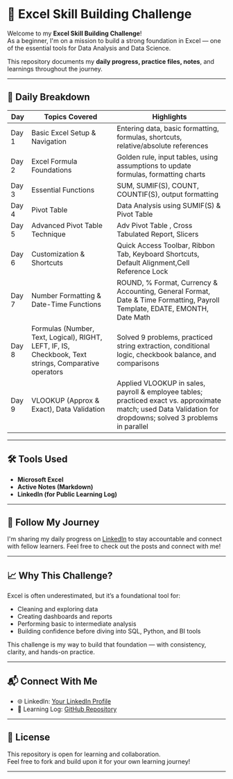 # 🧠 Excel Skill Building Challenge

Welcome to my **Excel Skill Building Challenge**!  
As a beginner, I'm on a mission to build a strong foundation in Excel — one of the essential tools for Data Analysis and Data Science.

This repository documents my **daily progress, practice files, notes**, and learnings throughout the journey.

---

## 📅 Daily Breakdown

|   Day   | Topics Covered | Highlights |
|---------|----------------|------------|
|  Day 1  | Basic Excel Setup & Navigation | Entering data, basic formatting, formulas, shortcuts, relative/absolute references |
|  Day 2  | Excel Formula Foundations | Golden rule, input tables, using assumptions to update formulas, formatting charts |
|  Day 3  | Essential Functions | SUM, SUMIF(S), COUNT, COUNTIF(S), output formatting |
|  Day 4  | Pivot Table | Data Analysis using SUMIF(S) & Pivot Table |
|  Day 5  | Advanced Pivot Table Technique | Adv Pivot Table , Cross Tabulated Report, Slicers |
|  Day 6  | Customization & Shortcuts | Quick Access Toolbar, Ribbon Tab, Keyboard Shortcuts, Default Alignment,Cell Reference Lock |
|  Day 7  | Number Formatting & Date-Time Functions | ROUND, % Format, Currency & Accounting, General Format, Date & Time Formatting, Payroll Template, EDATE, EMONTH, Date Math |
|  Day 8  | Formulas (Number, Text, Logical), RIGHT, LEFT, IF, IS, Checkbook, Text strings, Comparative operators	| Solved 9 problems, practiced string extraction, conditional logic, checkbook balance, and comparisons
|  Day 9  | VLOOKUP (Approx & Exact), Data Validation | Applied VLOOKUP in sales, payroll & employee tables; practiced exact vs. approximate match; used Data Validation for dropdowns; solved 3 problems in parallel

---

## 🛠 Tools Used

- **Microsoft Excel**
- **Active Notes (Markdown)**
- **LinkedIn (for Public Learning Log)**

---

## 📢 Follow My Journey

I'm sharing my daily progress on [LinkedIn](https://www.linkedin.com/in/rosalint-celcia-324320242/) to stay accountable and connect with fellow learners. Feel free to check out the posts and connect with me!

---

## 📈 Why This Challenge?

Excel is often underestimated, but it’s a foundational tool for:
- Cleaning and exploring data
- Creating dashboards and reports
- Performing basic to intermediate analysis
- Building confidence before diving into SQL, Python, and BI tools

This challenge is my way to build that foundation — with consistency, clarity, and hands-on practice.

---

## 📬 Connect With Me

- 🌐 LinkedIn: [Your LinkedIn Profile](https://www.linkedin.com/in/rosalint-celcia-324320242/)
- 🧠 Learning Log: [GitHub Repository](https://github.com/RosalintCelcia)

---

## 📘 License

This repository is open for learning and collaboration.  
Feel free to fork and build upon it for your own learning journey!

---

